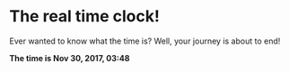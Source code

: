 # The real time clock!

Ever wanted to know what the time is? Well, your journey is about to end!

**The time is Nov 30, 2017, 03:48**